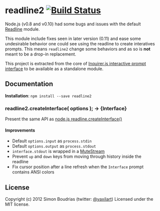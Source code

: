 readline2 [![Build Status](https://secure.travis-ci.org/SBoudrias/readline2.png?branch=master)](http://travis-ci.org/SBoudrias/readline2)
=========

Node.js (v0.8 and v0.10) had some bugs and issues with the default [Readline](http://nodejs.org/api/readline.html) module.

This module include fixes seen in later version (0.11) and ease some undesirable behavior one could see using the readline to create interatives prompts. This means `readline2` change some behaviors and as so is **not** meant to be a drop-in replacement.

This project is extracted from the core of [Inquirer.js interactive prompt interface](https://github.com/SBoudrias/Inquirer.js) to be available as a standalone module.


Documentation
-------------

**Installation**: `npm install --save readline2`

### readline2.createInterface( options ); -> {Interface}

Present the same API as [node.js readline.createInterface()](http://nodejs.org/api/readline.html)

#### Improvements
- Default `options.input` as `process.stdin`
- Default `options.output` as `process.stdout`
- `interface.stdout` is wrapped in a [MuteStream](https://github.com/isaacs/mute-stream)
- Prevent `up` and `down` keys from moving through history inside the readline
- Fix cursor position after a line refresh when the `Interface` prompt contains ANSI colors


License
-------------

Copyright (c) 2012 Simon Boudrias (twitter: [@vaxilart](https://twitter.com/Vaxilart))
Licensed under the MIT license.
